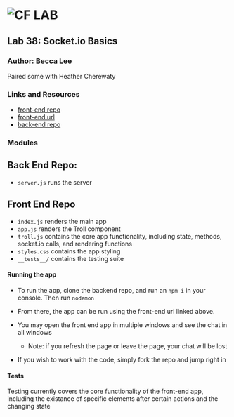 ![CF](http://i.imgur.com/7v5ASc8.png) LAB
=================================================

## Lab 38: Socket.io Basics

### Author: Becca Lee
Paired some with Heather Cherewaty

### Links and Resources
* [front-end repo](https://codesandbox.io/s/4lxn9515x7)
* [front-end url](https://4lxn9515x7.codesandbox.io/)
* [back-end repo](https://github.com/beccalee123/37-login-auth/blob/master/README.md)

### Modules
## Back End Repo:
- `server.js` runs the server

## Front End Repo
- `index.js` renders the main app
- `app.js` renders the Troll component
- `troll.js` contains the core app functionality, including state, methods, socket.io calls, and rendering functions
- `styles.css` contains the app styling
- `__tests__/` contains the testing suite

#### Running the app
* To run the app, clone the backend repo, and run an `npm i` in your console. Then run `nodemon`
* From there, the app can be run using the front-end url linked above.
* You may open the front end app in multiple windows and see the chat in all windows
  * Note: if you refresh the page or leave the page, your chat will be lost
  
* If you wish to work with the code, simply fork the repo and jump right in
  
#### Tests
Testing currently covers the core functionality of the front-end app, including the existance of specific elements after certain actions and the changing state